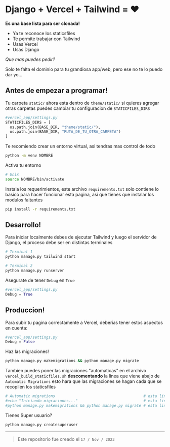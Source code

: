 # Django + Vercel + Tailwind = ❤️

**Es una base lista para ser clonada!**

- Ya te reconoce los staticsfiles
- Te permite trabajar con Tailwind
- Usas Vercel
- Usas Django

*Que mas puedes pedir?*

Solo te falta el dominio para tu grandiosa app/web, pero ese no te lo puedo dar yo...

## Antes de empezar a programar!

Tu carpeta `static/` ahora esta dentro de `theme/static/` si quieres agregar otras carpetas puedes cambiar tu configuracion de `STATICFILES_DIRS`

```py
#vercel_app/settings.py
STATICFILES_DIRS = [
  os.path.join(BASE_DIR, "theme/static/"),
  os.path.join(BASE_DIR, "RUTA_DE_TU_OTRA_CARPETA")
]
```

Te recomiendo crear un entorno virtual, asi tendras mas control de todo

```sh
python -m venv NOMBRE
```

Activa tu entorno

```sh
# Unix
source NOMBRE/bin/activate
```

Instala los requerimientos, este archivo `requirements.txt` solo contiene lo basico para hacer funcionar esta pagina, asi que tienes que instalar los modulos faltantes

```sh
pip install -r requirements.txt
```

## Desarrollo!

Para iniciar localmente debes de ejecutar Tailwind y luego el servidor de Django, el proceso debe ser en distintas terminales

```sh
# Terminal 1
python manage.py tailwind start
```

```sh
# Terminal 2
python manage.py runserver
```

Asegurate de tener `Debug` en `True`

```py
#vercel_app/settings.py
Debug = True
```

## Produccion!

Para subir tu pagina correctamente a Vercel, deberias tener estos aspectos en cuenta:

```py
#vercel_app/settings.py
Debug = False
```

Haz las migraciones!

```sh
python manage.py makemigrations && python manage.py migrate
```

Tambien puedes poner las migraciones "automaticas" en el archivo `vercel_build_staticfiles.sh` **descomentando** la linea que viene abajo de `Automatic Migrations` esto hara que las migraciones se hagan cada que se recopilen los staticsfiles

```sh
# Automatic migrations                                       # esta linea NO se debe descomentar
#echo "Iniciando migraciones..."                             # esta linea se debe descomentar
#python manage.py makemigrations && python manage.py migrate # esta linea se debe descomentar
```

Tienes Super usuario?

```sh
python manage.py createsuperuser
```
<hr/>

> Este repositorio fue creado el `17 / Nov / 2023`
